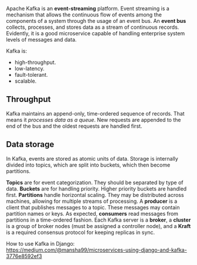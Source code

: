 Apache Kafka is an **event-streaming** platform. Event streaming is a mechanism that allows the continuous flow of events among the components of a system through the usage of an event bus. An **event bus** collects, processes, and stores data as a stream of continuous records. Evidently, it is a good microservice capable of handling enterprise system levels of messages and data. 

Kafka is:
- high-throughput.
- low-latency.
- fault-tolerant.
- scalable.

## Throughput
Kafka maintains an append-only, time-ordered sequence of records. That means it *processes data as a queue*. New requests are appended to the end of the bus and the oldest requests are handled first. 

## Data storage
In Kafka, events are stored as atomic units of data. Storage is internally divided into topics, which are split into buckets, which then become partitions. 

**Topics** are for event categorization. They should be separated by type of data. 
**Buckets** are for handling priority. Higher priority buckets are handled first. 
**Partitions** handle horizontal scaling. They may be distributed across machines, allowing for multiple streams of processing. 
A **producer** is a client that publishes messages to a topic. These messages may contain partition names or keys. 
As expected, **consumers** read messages from partitions in a time-ordered fashion. 
Each Kafka server is a **broker**, a **cluster** is a group of broker nodes (must be assigned a controller node), and a **Kraft** is a required consensus protocol for keeping replicas in sync.

How to use Kafka in Django:
https://medium.com/@mansha99/microservices-using-django-and-kafka-3776e8592ef3